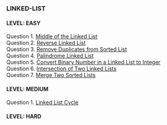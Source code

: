 ### LINKED-LIST
#### LEVEL: EASY</br>
Question 1. [Middle of the Linked List](https://leetcode.com/problems/middle-of-the-linked-list/)</br>
Question 2. [Reverse Linked List](https://leetcode.com/problems/reverse-linked-list/)</br>
Question 3. [Remove Duplicates from Sorted List](https://leetcode.com/problems/remove-duplicates-from-sorted-list/submissions/)</br>
Question 4. [Palindrome Linked List](https://leetcode.com/problems/palindrome-linked-list/)</br>
Question 5. [Convert Binary Number in a Linked List to Integer](https://leetcode.com/problems/convert-binary-number-in-a-linked-list-to-integer/)</br>
Question 6. [Intersection of Two Linked Lists](https://leetcode.com/problems/intersection-of-two-linked-lists/)</br>
Question 7. [Merge Two Sorted Lists](https://leetcode.com/problems/merge-two-sorted-lists/)</br>
<!--Question 8. [Goal Parser Interpretation](https://leetcode.com/problems/goal-parser-interpretation/)</br>
Question 9. []()</br>
Question 10. []()</br> -->

#### LEVEL: MEDIUM</br>
Question 1. [Linked List Cycle](https://leetcode.com/problems/linked-list-cycle/)</br>
<!--Question 2. [Validate an IP Address](https://practice.geeksforgeeks.org/problems/validate-an-ip-address-1587115621/1?page=1&difficulty[]=1&status[]=solved&category[]=Strings&sortBy=submissions)</br>
Question 3. [Implement Atoi](https://practice.geeksforgeeks.org/problems/implement-atoi/1?page=1&difficulty[]=1&status[]=solved&category[]=Strings&sortBy=submissions)</br>
Question 4. [Longest Common Substring](https://practice.geeksforgeeks.org/problems/longest-common-substring1452/1?page=1&difficulty[]=1&difficulty[]=2&status[]=solved&category[]=Strings&sortBy=submissions)</br>
Question 5. [Non Repeating Character](https://practice.geeksforgeeks.org/problems/non-repeating-character-1587115620/1?page=1&difficulty[]=0&status[]=unsolved&category[]=Strings&sortBy=submissions)</br>
<!--Question 6. []()</br>
Question 7. []()</br>
Question 8. []()</br>
Question 9. []()</br>
Question 10. []()</br> -->

#### LEVEL: HARD</br>
<!-- Question 1. [Longest Palindromic Subsequence](https://practice.geeksforgeeks.org/problems/longest-palindromic-subsequence-1612327878/1?page=1&difficulty[]=1&status[]=solved&category[]=Strings&sortBy=submissions)</br>
Question 2. []()</br>
Question 3. []()</br>
Question 4. []()</br>
Question 5. []()</br>
Question 6. []()</br>
Question 7. []()</br>
Question 8. []()</br> 
Question 9. []()</br>
Question 10. []()</br> -->
